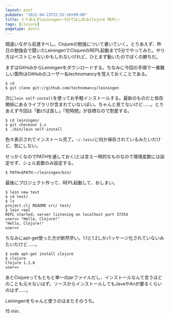 ```yaml
---
layout: post
pubdate: "2012-04-23T22:52:10+09:00"
title: とりあえずLeiningen〜5分ではじめるClojure REPL〜
tags: [clojure]
pagetype: posts
---
```

間違いながら前進すべし。Clojureの勉強について書いていく。とりあえず、昨日の勉強会で聞いたLeiningenでClojureのREPL起動まで5分でやってみた。やり方はベストじゃないかもしれないけれど、ひとまず動いたのでぼくの勝ちだ。

まずはGitHubからLeiningenをダウンロードする。ちなみに今回の手順で一番難しい箇所はGitHubのユーザー名technomancyを覚えておくことである。

    $ cd
    $ git clone git://github.com/technomancy/leiningen

次に`lein self-install`を使ってお手軽インストールする。最新のものだと依存関係にあるライブラリが含まれていないぽい。ちゃんと見てないけど……。とりあえず今回は「動けば良し」「短時間」が目標なので割愛する。

    $ cd leiningen/
    $ git checkout 1.x
    $ ./bin/lein self-install

色々表示されてインストール完了。`~/.lein/`に何か保存されているみたいだけど、気にしない。

せっかくなのでPATHを通しておく(とは言え一時的なものなので環境変数には設定せず、シェル変数のみ設定する。

    $ PATH=$PATH:~/leiningen/bin/

最後にプロジェクト作って、REPL起動して、おしまい。

    $ lein new test
    $ cd test/
    $ ls
    project.clj README src/ test/
    $ lein repl
    REPL started; server listening on localhost port 37354
    user=> "Hello, Clojure!"
    "Hello, Clojure!"
    user=> 

ちなみにapt-get使った方が断然早い。1.1と1.2しかパッケージ化されていないみたいだけど……。

    $ sudo apt-get install clojure
    $ clojure
    Clojure 1.1.0
    user=> 

あとClojureってもともと単一のjarファイルだし、インストールなんて言うほどのことも元々ないはず。ソースからインストールしてもJavaやAnが要るくらいのはず……。

Leiningenをちゃんと使うのはまたそのうち。

15 min.
